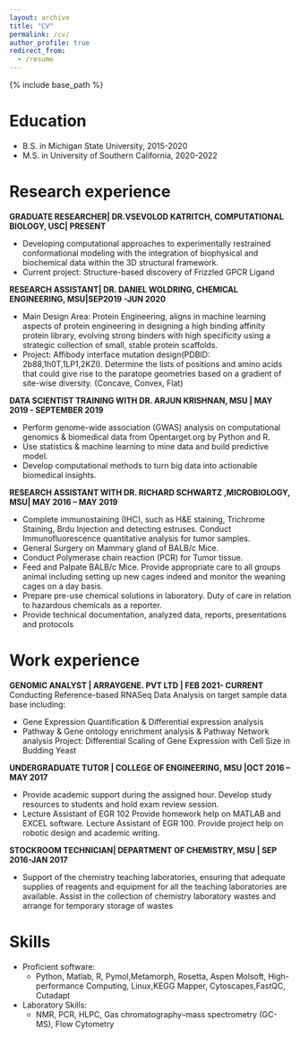 ```yaml
---
layout: archive
title: "CV"
permalink: /cv/
author_profile: true
redirect_from:
  - /resume
---
```


{% include base_path %}

# Education

* B.S. in Michigan State University, 2015-2020
* M.S. in University of Southern California, 2020-2022

# Research experience


**GRADUATE RESEARCHER| DR.VSEVOLOD KATRITCH, COMPUTATIONAL BIOLOGY, USC| PRESENT**
  * Developing computational approaches to experimentally restrained conformational modeling with the integration of biophysical and biochemical data within the 3D structural framework.
  * Current project: Structure-based discovery of Frizzled GPCR Ligand

**RESEARCH ASSISTANT| DR. DANIEL WOLDRING, CHEMICAL ENGINEERING, MSU|SEP2019 -JUN 2020**
  * Main Design Area: Protein Engineering, aligns in machine learning aspects of protein engineering in designing a high binding affinity protein library, evolving strong binders with high specificity using a strategic collection of small, stable protein scaffolds.
  * Project: Affibody interface mutation design(PDBID: 2b88,1h0T,1LP1,2KZI). Determine the lists of positions and amino acids that could give rise to the paratope geometries based on a gradient of site-wise diversity. (Concave, Convex, Flat)
  
**DATA SCIENTIST TRAINING WITH DR. ARJUN KRISHNAN, MSU | MAY 2019 - SEPTEMBER 2019**
* Perform genome-wide association (GWAS) analysis on computational genomics & biomedical data from Opentarget.org by Python and R.
* Use statistics & machine learning to mine data and build predictive model.
* Develop computational methods to turn big data into actionable biomedical insights.

**RESEARCH ASSISTANT WITH DR. RICHARD SCHWARTZ ,MICROBIOLOGY, MSU| MAY 2016 – MAY 2019**
* Complete immunostaining (IHC), such as H&E staining, Trichrome Staining, Brdu Injection and detecting
estruses. Conduct Immunofluorescence quantitative analysis for tumor samples.
* General Surgery on Mammary gland of BALB/c Mice.
* Conduct Polymerase chain reaction (PCR) for Tumor tissue.
* Feed and Palpate BALB/c Mice. Provide appropriate care to all groups animal including setting up new cages indeed and monitor the weaning cages on a day basis.
* Prepare pre-use chemical solutions in laboratory. Duty of care in relation to hazardous chemicals as a reporter.
* Provide technical documentation, analyzed data, reports, presentations and protocols

# Work experience

**GENOMIC ANALYST | ARRAYGENE. PVT LTD | FEB 2021- CURRENT**
Conducting Reference-based RNASeq Data Analysis on target sample data base including:
* Gene Expression Quantification & Differential expression analysis
* Pathway & Gene ontology enrichment analysis & Pathway Network analysis
Project: Differential Scaling of Gene Expression with Cell Size in Budding Yeast

**UNDERGRADUATE TUTOR | COLLEGE OF ENGINEERING, MSU |OCT 2016 – MAY 2017**
* Provide academic support during the assigned hour. Develop study resources to students and hold exam
review session.
*  Lecture Assistant of EGR 102 Provide homework help on MATLAB and EXCEL software. Lecture
Assistant of EGR 100. Provide project help on robotic design and academic writing.

**STOCKROOM TECHNICIAN| DEPARTMENT OF CHEMISTRY, MSU | SEP 2016-JAN 2017**
* Support of the chemistry teaching laboratories, ensuring that adequate supplies of reagents and equipment
for all the teaching laboratories are available. Assist in the collection of chemistry laboratory wastes and
arrange for temporary storage of wastes

# Skills

* Proficient software: 
  * Python, Matlab, R, Pymol,Metamorph, Rosetta, Aspen Molsoft, High-performance Computing, Linux,KEGG Mapper, Cytoscapes,FastQC, Cutadapt
* Laboratory Skills: 
  * NMR, PCR, HLPC, Gas chromatography–mass spectrometry (GC-MS), Flow Cytometry

